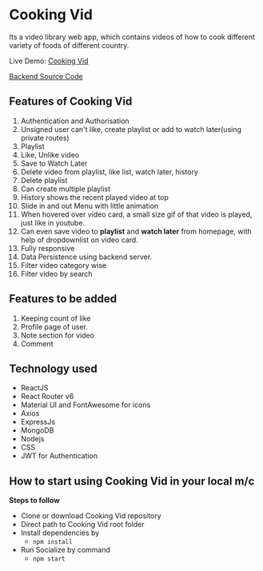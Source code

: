 # Cooking Vid

Its a video library web app, which contains videos of how to cook different variety of foods of different country.

Live Demo: [Cooking Vid](https://cooking-vid.netlify.app/)

[Backend Source Code](https://github.com/Ros-an/cooking-vid-backend/tree/development)

## Features of Cooking Vid
1. Authentication and Authorisation
2. Unsigned user can't like, create playlist or add to watch later(using private routes)
3. Playlist
4. Like, Unlike video
5. Save to Watch Later
6. Delete video from playlist, like list, watch later, history
7. Delete playlist
8. Can create multiple playlist
9. History shows the recent played video at top
10. Slide in and out Menu with little animation
11. When hovered over video card, a small size gif of that video is played, just like in youtube.
12. Can even save video to **playlist** and **watch later** from homepage, with help of dropdownlist on video card.
13. Fully responsive
14. Data Persistence using backend server.
15. Filter video category wise
16. Filter video by search

## Features to be added
1. Keeping count of like
2. Profile page of user.
3. Note section for video
4. Comment

## Technology used
- ReactJS
- React Router v6
- Material UI and FontAwesome for icons
- Axios
- ExpressJs
- MongoDB
- Nodejs
- CSS
- JWT for Authentication

## How to start using Cooking Vid in your local m/c
**Steps to follow**
- Clone or download Cooking Vid repository
- Direct path to Cooking Vid root folder
- Install dependencies by
   - `npm install`
- Run Socialize by command
   - `npm start`
